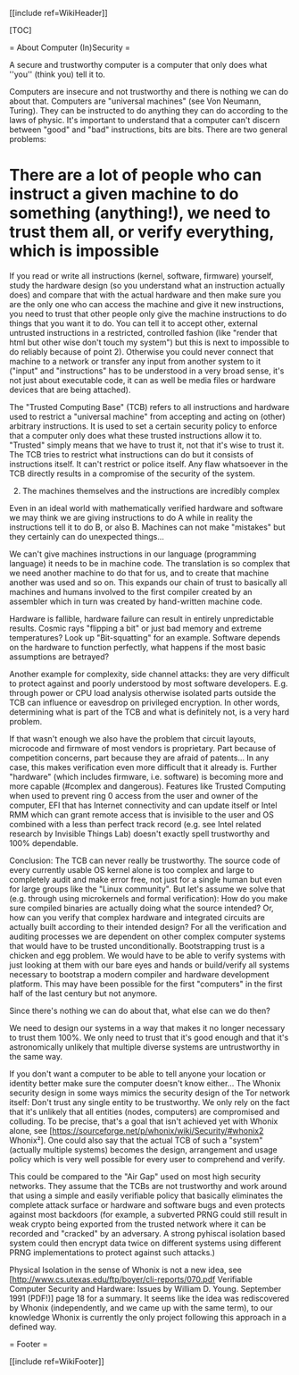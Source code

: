 [[include ref=WikiHeader]]

[TOC]

= About Computer (In)Security =

A secure and trustworthy computer is a computer that only does what ''you'' (think you) tell it to.

Computers are insecure and not trustworthy and there is nothing we can do about that. Computers are &quot;universal machines&quot; (see Von Neumann, Turing). They can be instructed to do anything they can do according to the laws of physic. It's important to understand that a computer can't discern between &quot;good&quot; and &quot;bad&quot; instructions, bits are bits. There are two general problems:

# There are a lot of people who can instruct a given machine to do something (anything!), we need to trust them all, or verify everything, which is impossible

If you read or write all instructions (kernel, software, firmware) yourself, study the hardware design (so you understand what an instruction actually does) and compare that with the actual hardware and then make sure you are the only one who can access the machine and give it new instructions, you need to trust that other people only give the machine instructions to do things that you want it to do. You can tell it to accept other, external untrusted instructions in a restricted, controlled fashion (like &quot;render that html but other wise don't touch my system&quot;) but this is next to impossible to do reliably because of point 2). Otherwise you could never connect that machine to a network or transfer any input from another system to it (&quot;input&quot; and &quot;instructions&quot; has to be understood in a very broad sense, it's not just about executable code, it can as well be media files or hardware devices that are being attached).

The &quot;Trusted Computing Base&quot; (TCB) refers to all instructions and hardware used to restrict a &quot;universal machine&quot; from accepting and acting on (other) arbitrary instructions. It is used to set a certain security policy to enforce that a computer only does what these trusted instructions allow it to. &quot;Trusted&quot; simply means that we have to trust it, not that it's wise to trust it. The TCB tries to restrict what instructions can do but it consists of instructions itself. It can't restrict or police itself. Any flaw whatsoever in the TCB directly results in a compromise of the security of the system.

<ol start="2" style="list-style-type: decimal;">
<li>The machines themselves and the instructions are incredibly complex</li></ol>

Even in an ideal world with mathematically verified hardware and software we may think we are giving instructions to do A while in reality the instructions tell it to do B, or also B. Machines can not make &quot;mistakes&quot; but they certainly can do unexpected things...

We can't give machines instructions in our language (programming language) it needs to be in machine code. The translation is so complex that we need another machine to do that for us, and to create that machine another was used and so on. This expands our chain of trust to basically all machines and humans involved to the first compiler created by an assembler which in turn was created by hand-written machine code.

Hardware is fallible, hardware failure can result in entirely unpredictable results. Cosmic rays &quot;flipping a bit&quot; or just bad memory and extreme temperatures? Look up &quot;Bit-squatting&quot; for an example. Software depends on the hardware to function perfectly, what happens if the most basic assumptions are betrayed?

Another example for complexity, side channel attacks: they are very difficult to protect against and poorly understood by most software developers. E.g. through power or CPU load analysis otherwise isolated parts outside the TCB can influence or eavesdrop on privileged encryption. In other words, determining what is part of the TCB and what is definitely not, is a very hard problem.

If that wasn't enough we also have the problem that circuit layouts, microcode and firmware of most vendors is proprietary. Part because of competition concerns, part because they are afraid of patents... In any case, this makes verification even more difficult that it already is. Further &quot;hardware&quot; (which includes firmware, i.e. software) is becoming more and more capable (#complex and dangerous). Features like Trusted Computing when used to prevent ring 0 access from the user and owner of the computer, EFI that has Internet connectivity and can update itself or Intel RMM which can grant remote access that is invisible to the user and OS combined with a less than perfect track record (e.g. see Intel related research by Invisible Things Lab) doesn't exactly spell trustworthy and 100% dependable.

Conclusion: The TCB can never really be trustworthy. The source code of every currently usable OS kernel alone is too complex and large to completely audit and make error free, not just for a single human but even for large groups like the &quot;Linux community&quot;. But let's assume we solve that (e.g. through using microkernels and formal verification): How do you make sure compiled binaries are actually doing what the source intended? Or, how can you verify that complex hardware and integrated circuits are actually built according to their intended design? For all the verification and auditing processes we are dependent on other complex computer systems that would have to be trusted unconditionally. Bootstrapping trust is a chicken and egg problem. We would have to be able to verify systems with just looking at them with our bare eyes and hands or build/verify all systems necessary to bootstrap a modern compiler and hardware development platform. This may have been possible for the first &quot;computers&quot; in the first half of the last century but not anymore.

Since there's nothing we can do about that, what else can we do then?

We need to design our systems in a way that makes it no longer necessary to trust them 100%. We only need to trust that it's good enough and that it's astronomically unlikely that multiple diverse systems are untrustworthy in the same way.

If you don't want a computer to be able to tell anyone your location or identity better make sure the computer doesn't know either... The Whonix security design in some ways mimics the security design of the Tor network itself: Don't trust any single entity to be trustworthy. We only rely on the fact that it's unlikely that all entities (nodes, computers) are compromised and colluding. To be precise, that's a goal that isn't achieved yet with Whonix alone, see [https://sourceforge.net/p/whonix/wiki/Security/#whonix2 Whonix²]. One could also say that the actual TCB of such a &quot;system&quot; (actually multiple systems) becomes the design, arrangement and usage policy which is very well possible for every user to comprehend and verify.

This could be compared to the &quot;Air Gap&quot; used on most high security networks. They assume that the TCBs are not trustworthy and work around that using a simple and easily verifiable policy that basically eliminates the complete attack surface or hardware and software bugs and even protects against most backdoors (for example, a subverted PRNG could still result in weak crypto being exported from the trusted network where it can be recorded and &quot;cracked&quot; by an adversary. A strong pyhiscal isolation based system could then encrypt data twice on different systems using different PRNG implementations to protect against such attacks.)

Physical Isolation in the sense of Whonix is not a new idea, see [http://www.cs.utexas.edu/ftp/boyer/cli-reports/070.pdf Verifiable Computer Security and Hardware: Issues by William D. Young. September 1991 (PDF!)] page 18 for a summary. It seems like the idea was rediscovered by Whonix (independently, and we came up with the same term), to our knowledge Whonix is currently the only project following this approach in a defined way.

= Footer =

[[include ref=WikiFooter]]

